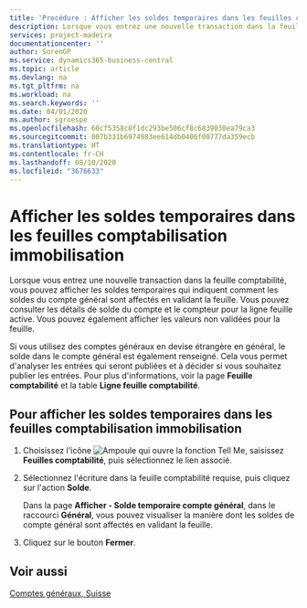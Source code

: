 ```yaml
---
title: 'Procédure : Afficher les soldes temporaires dans les feuilles comptabilisation immobilisation'
description: Lorsque vous entrez une nouvelle transaction dans la feuille comptabilité, vous pouvez afficher les soldes temporaires qui indiquent comment les soldes du compte général sont affectés en validant la feuille. Vous pouvez consulter les détails de solde du compte et le compteur pour la ligne feuille active. Vous pouvez également afficher les valeurs non validées pour la feuille.
services: project-madeira
documentationcenter: ''
author: SorenGP
ms.service: dynamics365-business-central
ms.topic: article
ms.devlang: na
ms.tgt_pltfrm: na
ms.workload: na
ms.search.keywords: ''
ms.date: 04/01/2020
ms.author: sgroespe
ms.openlocfilehash: 60cf5358c8f1dc293be506cf8c6839030ea79ca3
ms.sourcegitcommit: 007b331b6974983ee614db0406f00777da359ecb
ms.translationtype: HT
ms.contentlocale: fr-CH
ms.lasthandoff: 08/10/2020
ms.locfileid: "3676633"
---
```

# <a name="view-temporary-balances-in-general-ledger-journals"></a>Afficher les soldes temporaires dans les feuilles comptabilisation immobilisation
Lorsque vous entrez une nouvelle transaction dans la feuille comptabilité, vous pouvez afficher les soldes temporaires qui indiquent comment les soldes du compte général sont affectés en validant la feuille. Vous pouvez consulter les détails de solde du compte et le compteur pour la ligne feuille active. Vous pouvez également afficher les valeurs non validées pour la feuille.  

Si vous utilisez des comptes généraux en devise étrangère en général, le solde dans le compte général est également renseigné. Cela vous permet d'analyser les entrées qui seront publiées et à décider si vous souhaitez publier les entrées. Pour plus d'informations, voir la page **Feuille comptabilité** et la table **Ligne feuille comptabilité**.  

## <a name="to-view-temporary-balances-in-general-ledger-journals"></a>Pour afficher les soldes temporaires dans les feuilles comptabilisation immobilisation  

1.  Choisissez l'icône ![Ampoule qui ouvre la fonction Tell Me](../../media/ui-search/search_small.png "Dites-moi ce que vous voulez faire"), saisissez **Feuilles comptabilité**, puis sélectionnez le lien associé.  
2.  Sélectionnez l'écriture dans la feuille comptabilité requise, puis cliquez sur l'action **Solde**.  

    Dans la page **Afficher - Solde temporaire compte général**, dans le raccourci **Général**, vous pouvez visualiser la manière dont les soldes de compte général sont affectés en validant la feuille.  

3.  Cliquez sur le bouton **Fermer**.  

## <a name="see-also"></a>Voir aussi  
 [Comptes généraux, Suisse](swiss-general-ledger-accounts.md)
